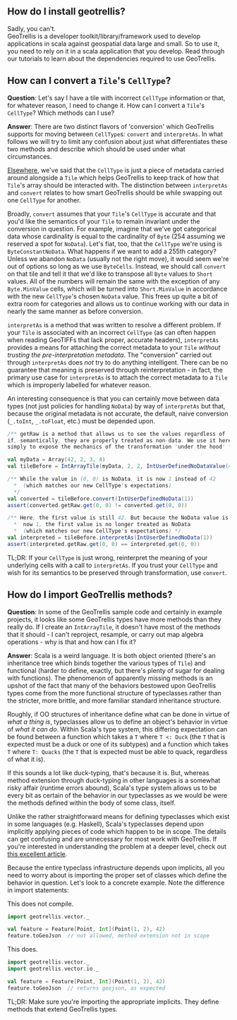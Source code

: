 ## How do I install geotrellis?

Sadly, you can't.  
GeoTrellis is a developer toolkit/library/framework used to develop applications 
in scala against geospatial data large and small. So to use it, you need to 
rely on it in a scala application that you develop. Read through our tutorials 
to learn about the dependencies required to use GeoTrellis. 

## How can I convert a `Tile`'s `CellType`?

**Question**: Let's say I have a tile with incorrect `CellType` information or
that, for whatever reason, I need to change it. How can I convert a
`Tile`'s `CellType`? Which methods can I use?

**Answer**: There are two distinct flavors of 'conversion' which GeoTrellis supports
for moving between `CellType`s: `convert` and `interpretAs`. In what
follows we will try to limit any confusion about just what differentiates
these two methods and describe which should be used under what circumstances.  

[Elsewhere](core-concepts.md#cell-types), we've said that the `CellType` is just
a piece of metadata carried around alongside a `Tile` which helps GeoTrellis
to keep track of how that `Tile`'s array should be interacted with. The
distinction between `interpretAs` and `convert` relates to how smart GeoTrellis
should be while swapping out one `CellType` for another.  

Broadly, `convert` assumes that your `Tile`'s `CellType` is accurate and
that you'd like the semantics of your `Tile` to remain invariant under
the conversion in question. For example, imagine that we've got
categorical data whose cardinality is equal to the cardinality of `Byte`
(254 assuming we reserved a spot for `NoData`). Let's fiat, too, that
the `CellType` we're using is `ByteConstantNoData`. What happens if we want
to add a 255th category? Unless we abandon `NoData` (usually not the
right move), it would seem we're out of options so long as we use
`ByteCells`. Instead, we should call `convert` on that tile and tell it
that we'd like to transpose all `Byte` values to `Short` values. All of
the numbers will remain the same with the exception of any
`Byte.MinValue` cells, which will be turned into `Short.MinValue` in
accordance with the new `CellType`'s chosen `NoData` value. This frees
up quite a bit of extra room for categories and allows us to continue
working with our data in nearly the same manner as before conversion.  

`interpretAs` is a method that was written to resolve a different
problem. If your `Tile` is associated with an incorrect `CellType` (as
can often happen when reading GeoTIFFs that lack proper, accurate headers),
`interpretAs` provides a means for attaching the correct metadata to
your `Tile` *without trusting the pre-interpretation metadata*. The
"conversion" carried out through `interpretAs` does *not* try to do
anything intelligent. There can be no guarantee that meaning
is preserved through reinterpretation - in fact, the primary use case
for `interpretAs` is to attach the correct metadata to a `Tile` which is
improperly labelled for whatever reason.  

An interesting consequence is that you can certainly move between
data types (not just policies for handling `NoData`) by way of
`interpretAs` but that, because the original metadata is not accurate,
the default, naive conversion (`_.toInt`, `_.toFloat`, etc.) must be
depended upon.  

```scala
/** getRaw is a method that allows us to see the values regardless of
if, semantically, they are properly treated as non-data. We use it here
simply to expose the mechanics of the transformation 'under the hood' */

val myData = Array(42, 2, 3, 4)
val tileBefore = IntArrayTile(myData, 2, 2, IntUserDefinedNoDataValue(42))

/** While the value in (0, 0) is NoData, it is now 1 instead of 42
  *  (which matches our new CellType's expectations)
  */
val converted = tileBefore.convert(IntUserDefinedNoData(1))
assert(converted.getRaw.get(0, 0) != converted.get(0, 0))

/** Here, the first value is still 42. But because the NoData value is
  *  now 1, the first value is no longer treated as NoData
  *  (which matches our new CellType's expectations) */
val interpreted = tileBefore.interpretAs(IntUserDefinedNoData(1))
assert(interpreted.getRaw.get(0, 0) == interpreted.get(0, 0))
```

TL;DR: If your `CellType` is just wrong, reinterpret the meaning of your
underlying cells with a call to `interpretAs`. If you trust your
`CellType` and wish for its semantics to be preserved through
transformation, use `convert`.  


## How do I import GeoTrellis methods?

**Question**: In some of the GeoTrellis sample code and certainly in example
projects, it looks like some GeoTrellis types have more methods than
they really do. If I create an `IntArrayTile`, it doesn't have most of
the methods that it should - I can't reproject, resample, or carry out
map algebra operations - why is that and how can I fix it?  

**Answer**: Scala is a weird language. It is both object oriented
(there's an inheritance tree which binds together the various types of
`Tile`) and functional (harder to define, exactly, but there's plenty of
sugar for dealing with functions). The phenomenon of apparently missing
methods is an upshot of the fact that many of the behaviors bestowed upon
GeoTrellis types come from the more functional structure of typeclasses
rather than the stricter, more brittle, and more familiar standard
inheritance structure.  

Roughly, if OO structures of inheritance define what can be done in virtue
of *what a thing is*, typeclasses allow us to define an object's
behavior in virtue of *what it can do*. Within Scala's type system, this
differing expectation can be found between a function which takes a `T`
where `T <: Duck` (the `T` that is expected must be a duck or one of its
subtypes) and a function which takes `T` where `T: Quacks` (the `T` that is
expected must be able to quack, regardless of what it is).  

If this sounds a lot like duck-typing, that's because it is. But,
whereas method extension through duck-typing in other languages is a
somewhat risky affair (runtime errors abound), Scala's type system
allows us to be every bit as certain of the behavior in our typeclasses
as we would be were the methods defined within the body of some class,
itself.  

Unlike the rather straightforward means for defining typeclasses which
exist in some languages (e.g. Haskell), Scala's typeclasses depend upon
implicitly applying pieces of code which happen to be in scope. The details
can get confusing and are unnecessary for most work with GeoTrellis. If you're
interested in understanding the problem at a deeper level, check out [this excellent
article](http://danielwestheide.com/blog/2013/02/06/the-neophytes-guide-to-scala-part-12-type-classes.html).  

Because the entire typeclass infrastructure depends upon implicits, all
you need to worry about is importing the proper set of classes which
define the behavior in question. Let's look to a concrete example. Note
the difference in import statements:  

This does not compile.
```scala
import geotrellis.vector._

val feature = Feature[Point, Int](Point(1, 2), 42)
feature.toGeoJson  // not allowed, method extension not in scope
```

This does.
```scala
import geotrellis.vector._
import geotrellis.vector.io._

val feature = Feature[Point, Int](Point(1, 2), 42)
feature.toGeoJson  // returns geojson, as expected
```

TL;DR: Make sure you're importing the appropriate implicits. They define
methods that extend GeoTrellis types.  
